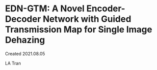 # EDN-GTM: A Novel Encoder-Decoder Network with Guided Transmission Map for Single Image Dehazing


Created 2021.08.05

LA Tran
